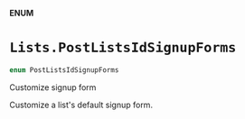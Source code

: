 **ENUM**

# `Lists.PostListsIdSignupForms`

```swift
enum PostListsIdSignupForms
```

Customize signup form

Customize a list's default signup form.
